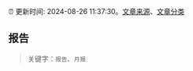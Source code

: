 :alarm_clock: 更新时间: 2024-08-26 11:37:30。[文章来源](/README.md)、[文章分类](/TAGS.md)

## 报告


> 关键字：`报告`、`月报`



